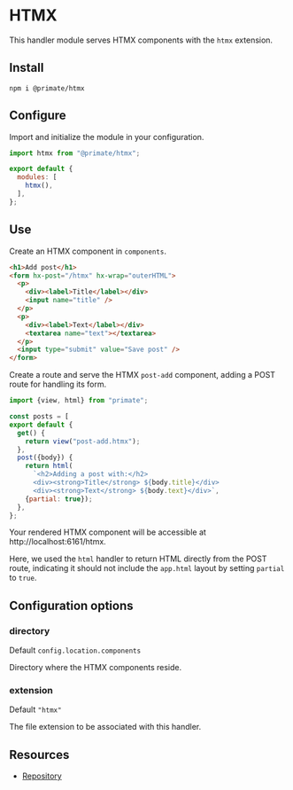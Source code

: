 # HTMX

This handler module serves HTMX components with the `htmx` extension.

## Install

`npm i @primate/htmx`

## Configure

Import and initialize the module in your configuration.

```js caption=primate.config.js
import htmx from "@primate/htmx";

export default {
  modules: [
    htmx(),
  ],
};
```

## Use

Create an HTMX component in `components`.

```html caption=components/post-add.htmx
<h1>Add post</h1>
<form hx-post="/htmx" hx-wrap="outerHTML">
  <p>
    <div><label>Title</label></div>
    <input name="title" />
  </p>
  <p>
    <div><label>Text</label></div>
    <textarea name="text"></textarea>
  </p>
  <input type="submit" value="Save post" />
</form>
```

Create a route and serve the HTMX `post-add` component, adding a POST route for
handling its form.

```js caption=routes/htmx.js
import {view, html} from "primate";

const posts = [
export default {
  get() {
    return view("post-add.htmx");
  },
  post({body}) {
    return html(
      `<h2>Adding a post with:</h2>
      <div><strong>Title</strong> ${body.title}</div>
      <div><strong>Text</strong> ${body.text}</div>`,
    {partial: true});
  },
};
```

Your rendered HTMX component will be accessible at http://localhost:6161/htmx.

Here, we used the `html` handler to return HTML directly from the POST route,
indicating it should not include the `app.html` layout by setting `partial`
to `true`. 

## Configuration options

### directory

Default `config.location.components`

Directory where the HTMX components reside.

### extension

Default `"htmx"`

The file extension to be associated with this handler.

## Resources

* [Repository][repo]

[repo]: https://github.com/primatejs/primate/tree/master/packages/htmx
